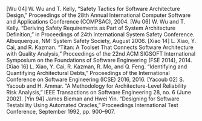 [Wu 04] W. Wu and T. Kelly, “Safety Tactics for Software Architecture Design,” Proceedings of the 28th Annual International Computer Software and Applications Conference (COMPSAC), 2004. [Wu 06] W. Wu and T. Kelly. “Deriving Safety Requirements as Part of System Architecture Definition,” in Proceedings of 24th International System Safety Conference. Albuquerque, NM: System Safety Society, August 2006. [Xiao 14] L. Xiao, Y. Cai, and R. Kazman. “Titan: A Toolset That Connects Software Architecture with Quality Analysis,” Proceedings of the 22nd ACM SIGSOFT International Symposium on the Foundations of Software Engineering (FSE 2014), 2014. [Xiao 16] L. Xiao, Y. Cai, R. Kazman, R. Mo, and Q. Feng. “Identifying and Quantifying Architectural Debts,” Proceedings of the International Conference on Software Engineering (ICSE) 2016, 2016. [Yacoub 02] S. Yacoub and H. Ammar. “A Methodology for Architecture-Level Reliability Risk Analysis,” IEEE Transactions on Software Engineering 28, no. 6 (June 2002). [Yin 94] James Bieman and Hwei Yin. “Designing for Software Testability Using Automated Oracles,” Proceedings International Test Conference, September 1992, pp. 900–907.